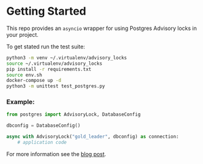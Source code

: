 # Getting Started

This repo provides an `asyncio` wrapper for using Postgres Advisory locks in your project.

To get stated run the test suite:

```bash
python3 -m venv ~/.virtualenv/advisory_locks
source ~/.virtualenv/advisory_locks
pip install -r requirements.txt
source env.sh
docker-compose up -d
python3 -m unittest test_postgres.py
```

### Example:

```python
from postgres import AdvisoryLock, DatabaseConfig

dbconfig = DatabaseConfig()

async with AdvisoryLock("gold_leader", dbconfig) as connection:
    # application code
```

For more information see the [blog post](https://unexpectedeof.net/pg-lock-asyncio.html#pg-lock-asyncio).